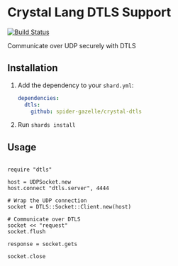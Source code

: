 # Crystal Lang DTLS Support

[![Build Status](https://travis-ci.com/spider-gazelle/crystal-dtls.svg?branch=master)](https://travis-ci.com/github/spider-gazelle/crystal-dtls)

Communicate over UDP securely with DTLS

## Installation

1. Add the dependency to your `shard.yml`:

   ```yaml
   dependencies:
     dtls:
       github: spider-gazelle/crystal-dtls
   ```

2. Run `shards install`


## Usage

```crystal

require "dtls"

host = UDPSocket.new
host.connect "dtls.server", 4444

# Wrap the UDP connection
socket = DTLS::Socket::Client.new(host)

# Communicate over DTLS
socket << "request"
socket.flush

response = socket.gets

socket.close

```
